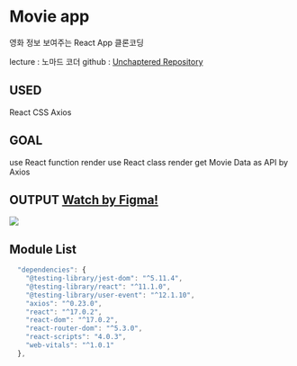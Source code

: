 # Movie app

영화 정보 보여주는 React App 클론코딩

lecture : 노마드 코더
github : [Unchaptered Repository](https://github.com/unchaptered/21-10-lecture-movieapp)

## USED

React CSS Axios

## GOAL

use React function render
use React class render
get Movie Data as API by Axios

## OUTPUT [Watch by Figma!](https://www.figma.com/file/Nxh6soKeUIdqPOSd5EZ08V/Movie-App?node-id=1%3A12)

![](<https://images.velog.io/images/unchapterd/post/1095c06d-a064-44fb-a45f-099ebac278c2/Files%20(6).png>)

## Module List

```javascript
  "dependencies": {
    "@testing-library/jest-dom": "^5.11.4",
    "@testing-library/react": "^11.1.0",
    "@testing-library/user-event": "^12.1.10",
    "axios": "^0.23.0",
    "react": "^17.0.2",
    "react-dom": "^17.0.2",
    "react-router-dom": "^5.3.0",
    "react-scripts": "4.0.3",
    "web-vitals": "^1.0.1"
  },
```
